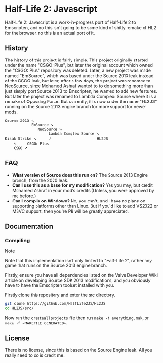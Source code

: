 
#  Half-Life 2: Javascript
Half-Life 2: Javascript is a work-in-progress port of Half-Life 2 to Emscripten, and no this isn't going to be some kind of shitty remake of HL2 for the browser, no this is an actual port of it.

## History
The history of this project is fairly simple. This project originally started under the name "CSGO: Plus", but later the original account which owned the "CSGO: Plus" repository was deleted. Later, a new project was made named "EmSource", which was based under the Source 2013 leak instead of the CSGO leak, but later, after a few days, the project was renamed to NeoSource, since Mohamed Ashraf wanted to to do something more than just simply port Source 2013 to Emscripten, he wanted to add new features. But later the project was renamed to Lambda Complex: Source where it is a remake of Opposing Force. But currently, it is now under the name "HL2JS" running on the Source 2013 engine branch for more support for newer mods.

```
Source 2013 ⭨
            EmSource ⭨        
               NeoSource ⭨ 
                    Lambda Complex Source ⭨ 
Kisak Strike ⭨      🡕                     HL2JS
    ⭦     CSGO: Plus
    CSGO ⭧
```

## FAQ
- **What version of Source does this run on?**
The Source 2013 Engine branch, from the 2020 leak.
- **Can I use this as a base for my modification?**
Yes you may, but credit Mohamed Ashraf in your mod's credits (Unless, you were approved by me before.)
- **Can I compile on Windows?**
No, you can't, and I have no plans on supporting platforms other than Linux. But if you'd like to add VS2022 or MSVC support, then you're PR will be greatly appreciated.

## Documentation

### Compiling

> [!NOTE]
> Note that this implementation isn't only limited to "Half-Life 2", rather any game that runs on the Source 2013 engine branch.

Firstly, ensure you have all dependencies listed on the Valve Developer Wiki article on developing Source SDK 2013 modifications, and you obviously have to have the Emscripten toolset installed with you.

Firstly clone this repository and enter the src directory.

```bash
git clone https://github.com/HalfLife2JS/HL2JS
cd HL2JS/src/
```

Now run the `createallprojects` file then run `make -f everything.mak`, or `make -f <MAKEFILE GENERATED>`.

## License
There is no license, since this is based on the Source Engine leak. All you really need to do is credit me.
